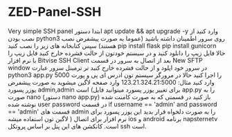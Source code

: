 # ZED-Panel-SSH
Very simple SSH panel
ابتدا دستور apt update && apt upgrade -y وارد کنید 
از نصب بودن python3 روی سرور اطمینان داشته باشید (عموما به صورت پیشفرض نصب هستند)
سپس کتابخانه های زیر را نصب کنید 
pip install flask
pip install gunicorn
حالا فایل زیپ را دانلود کنید و در سیستم خودتون از حالت فشرده خارج کنید
فایل زیپ را با نرم افزار Bitvise SSH Client  بعد از اتصال به سرور  در قسمت New SFTP window در سرور خود اپلود و از حالت فشرده خارج کنید
تر ترمینل سرور عبارت python3 app.py  را اجرا کنید 
حالا در مرورگر سیستم تون ادرس ای پی و پورت 5000 وارد کنید مثال: 123.21.324.21:5000 
وارد صفحه لاگین میشوید به صورت پیشفرض یوزر پسورد admin,admin  است (برای تغییر یوزر پسورد میتوانید فایل app.py را به صورت nano (دستور nano app.py) باز کنید در قسمتی که به صورت کامنت شده نوشته شده user password در قسمت if username == 'admin' and password == 'admin' قسمت های admin را به صورت دلخواه قرار بدید این یوزر پسورد برای لاگین تون استفاده میشه )
 نرم افزار برای اتصال ios و android برنامه napsternetv است. 
کانکشن های این پنل بر اساس پروتکل ssh  است.
